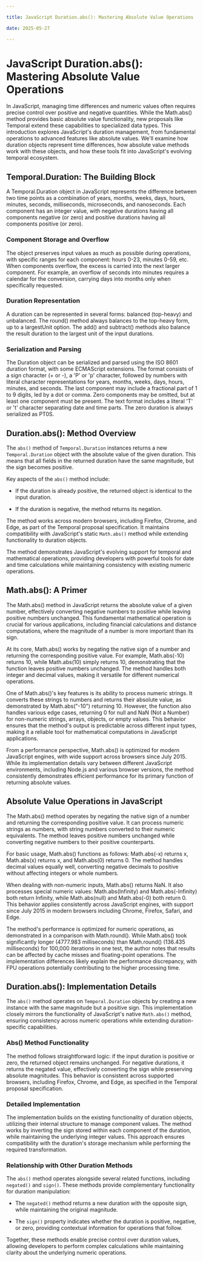 ```yaml
---

title: JavaScript Duration.abs(): Mastering Absolute Value Operations

date: 2025-05-27

---
```



# JavaScript Duration.abs(): Mastering Absolute Value Operations

In JavaScript, managing time differences and numeric values often requires precise control over positive and negative quantities. While the Math.abs() method provides basic absolute value functionality, new proposals like Temporal extend these capabilities to specialized data types. This introduction explores JavaScript's duration management, from fundamental operations to advanced features like absolute values. We'll examine how duration objects represent time differences, how absolute value methods work with these objects, and how these tools fit into JavaScript's evolving temporal ecosystem.


## Temporal.Duration: The Building Block

A Temporal.Duration object in JavaScript represents the difference between two time points as a combination of years, months, weeks, days, hours, minutes, seconds, milliseconds, microseconds, and nanoseconds. Each component has an integer value, with negative durations having all components negative (or zero) and positive durations having all components positive (or zero).


### Component Storage and Overflow

The object preserves input values as much as possible during operations, with specific ranges for each component: hours 0-23, minutes 0-59, etc. When components overflow, the excess is carried into the next larger component. For example, an overflow of seconds into minutes requires a calendar for the conversion, carrying days into months only when specifically requested.


### Duration Representation

A duration can be represented in several forms: balanced (top-heavy) and unbalanced. The round() method always balances to the top-heavy form, up to a largestUnit option. The add() and subtract() methods also balance the result duration to the largest unit of the input durations.


### Serialization and Parsing

The Duration object can be serialized and parsed using the ISO 8601 duration format, with some ECMAScript extensions. The format consists of a sign character (+ or -), a 'P' or 'p' character, followed by numbers with literal character representations for years, months, weeks, days, hours, minutes, and seconds. The last component may include a fractional part of 1 to 9 digits, led by a dot or comma. Zero components may be omitted, but at least one component must be present. The text format includes a literal 'T' or 't' character separating date and time parts. The zero duration is always serialized as PT0S.


## Duration.abs(): Method Overview

The `abs()` method of `Temporal.Duration` instances returns a new `Temporal.Duration` object with the absolute value of the given duration. This means that all fields in the returned duration have the same magnitude, but the sign becomes positive.

Key aspects of the `abs()` method include:

- If the duration is already positive, the returned object is identical to the input duration.

- If the duration is negative, the method returns its negation.

The method works across modern browsers, including Firefox, Chrome, and Edge, as part of the Temporal proposal specification. It maintains compatibility with JavaScript's static `Math.abs()` method while extending functionality to duration objects.

The method demonstrates JavaScript's evolving support for temporal and mathematical operations, providing developers with powerful tools for date and time calculations while maintaining consistency with existing numeric operations.


## Math.abs(): A Primer

The Math.abs() method in JavaScript returns the absolute value of a given number, effectively converting negative numbers to positive while leaving positive numbers unchanged. This fundamental mathematical operation is crucial for various applications, including financial calculations and distance computations, where the magnitude of a number is more important than its sign.

At its core, Math.abs() works by negating the native sign of a number and returning the corresponding positive value. For example, Math.abs(-10) returns 10, while Math.abs(10) simply returns 10, demonstrating that the function leaves positive numbers unchanged. The method handles both integer and decimal values, making it versatile for different numerical operations.

One of Math.abs()'s key features is its ability to process numeric strings. It converts these strings to numbers and returns their absolute value, as demonstrated by Math.abs("-10") returning 10. However, the function also handles various edge cases, returning 0 for null and NaN (Not a Number) for non-numeric strings, arrays, objects, or empty values. This behavior ensures that the method's output is predictable across different input types, making it a reliable tool for mathematical computations in JavaScript applications.

From a performance perspective, Math.abs() is optimized for modern JavaScript engines, with wide support across browsers since July 2015. While its implementation details vary between different JavaScript environments, including Node.js and various browser versions, the method consistently demonstrates efficient performance for its primary function of returning absolute values.


## Absolute Value Operations in JavaScript

The Math.abs() method operates by negating the native sign of a number and returning the corresponding positive value. It can process numeric strings as numbers, with string numbers converted to their numeric equivalents. The method leaves positive numbers unchanged while converting negative numbers to their positive counterparts.

For basic usage, Math.abs() functions as follows: Math.abs(-x) returns x, Math.abs(x) returns x, and Math.abs(0) returns 0. The method handles decimal values equally well, converting negative decimals to positive without affecting integers or whole numbers.

When dealing with non-numeric inputs, Math.abs() returns NaN. It also processes special numeric values: Math.abs(Infinity) and Math.abs(-Infinity) both return Infinity, while Math.abs(null) and Math.abs(-0) both return 0. This behavior applies consistently across JavaScript engines, with support since July 2015 in modern browsers including Chrome, Firefox, Safari, and Edge.

The method's performance is optimized for numeric operations, as demonstrated in a comparison with Math.round(). While Math.abs() took significantly longer (4777.983 milliseconds) than Math.round() (136.435 milliseconds) for 100,000 iterations in one test, the author notes that results can be affected by cache misses and floating-point operations. The implementation differences likely explain the performance discrepancy, with FPU operations potentially contributing to the higher processing time.


## Duration.abs(): Implementation Details

The `abs()` method operates on `Temporal.Duration` objects by creating a new instance with the same magnitude but a positive sign. This implementation closely mirrors the functionality of JavaScript's native `Math.abs()` method, ensuring consistency across numeric operations while extending duration-specific capabilities.


### Abs() Method Functionality

The method follows straightforward logic: if the input duration is positive or zero, the returned object remains unchanged. For negative durations, it returns the negated value, effectively converting the sign while preserving absolute magnitudes. This behavior is consistent across supported browsers, including Firefox, Chrome, and Edge, as specified in the Temporal proposal specification.


### Detailed Implementation

The implementation builds on the existing functionality of duration objects, utilizing their internal structure to manage component values. The method works by inverting the sign stored within each component of the duration, while maintaining the underlying integer values. This approach ensures compatibility with the duration's storage mechanism while performing the required transformation.


### Relationship with Other Duration Methods

The `abs()` method operates alongside several related functions, including `negated()` and `sign()`. These methods provide complementary functionality for duration manipulation:

- The `negated()` method returns a new duration with the opposite sign, while maintaining the original magnitude.

- The `sign()` property indicates whether the duration is positive, negative, or zero, providing contextual information for operations that follow.

Together, these methods enable precise control over duration values, allowing developers to perform complex calculations while maintaining clarity about the underlying numeric operations.

